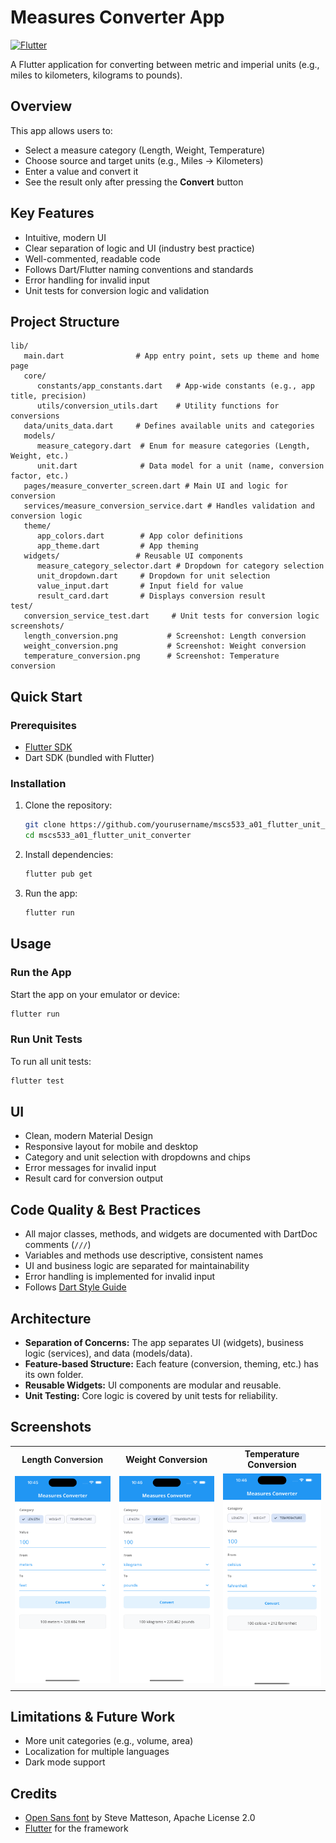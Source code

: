 # Measures Converter App

[![Flutter](https://img.shields.io/badge/Flutter-3.0%2B-blue?logo=flutter)](https://flutter.dev/)

A Flutter application for converting between metric and imperial units (e.g., miles to kilometers, kilograms to pounds).

## Overview

This app allows users to:

- Select a measure category (Length, Weight, Temperature)
- Choose source and target units (e.g., Miles → Kilometers)
- Enter a value and convert it
- See the result only after pressing the **Convert** button

## Key Features

- Intuitive, modern UI
- Clear separation of logic and UI (industry best practice)
- Well-commented, readable code
- Follows Dart/Flutter naming conventions and standards
- Error handling for invalid input
- Unit tests for conversion logic and validation

## Project Structure

```
lib/
   main.dart                # App entry point, sets up theme and home page
   core/
      constants/app_constants.dart   # App-wide constants (e.g., app title, precision)
      utils/conversion_utils.dart    # Utility functions for conversions
   data/units_data.dart     # Defines available units and categories
   models/
      measure_category.dart  # Enum for measure categories (Length, Weight, etc.)
      unit.dart              # Data model for a unit (name, conversion factor, etc.)
   pages/measure_converter_screen.dart # Main UI and logic for conversion
   services/measure_conversion_service.dart # Handles validation and conversion logic
   theme/
      app_colors.dart        # App color definitions
      app_theme.dart         # App theming
   widgets/                 # Reusable UI components
      measure_category_selector.dart # Dropdown for category selection
      unit_dropdown.dart     # Dropdown for unit selection
      value_input.dart       # Input field for value
      result_card.dart       # Displays conversion result
test/
   conversion_service_test.dart     # Unit tests for conversion logic
screenshots/
   length_conversion.png           # Screenshot: Length conversion
   weight_conversion.png           # Screenshot: Weight conversion
   temperature_conversion.png      # Screenshot: Temperature conversion
```

## Quick Start

### Prerequisites

- [Flutter SDK](https://flutter.dev/docs/get-started/install)
- Dart SDK (bundled with Flutter)

### Installation

1. Clone the repository:
   ```sh
   git clone https://github.com/yourusername/mscs533_a01_flutter_unit_converter.git
   cd mscs533_a01_flutter_unit_converter
   ```
2. Install dependencies:
   ```sh
   flutter pub get
   ```
3. Run the app:
   ```sh
   flutter run
   ```

## Usage

### Run the App

Start the app on your emulator or device:

```sh
flutter run
```

### Run Unit Tests

To run all unit tests:

```sh
flutter test
```

## UI

- Clean, modern Material Design
- Responsive layout for mobile and desktop
- Category and unit selection with dropdowns and chips
- Error messages for invalid input
- Result card for conversion output

## Code Quality & Best Practices

- All major classes, methods, and widgets are documented with DartDoc comments (`///`)
- Variables and methods use descriptive, consistent names
- UI and business logic are separated for maintainability
- Error handling is implemented for invalid input
- Follows [Dart Style Guide](https://dart.dev/guides/language/effective-dart/style)

## Architecture

- **Separation of Concerns:** The app separates UI (widgets), business logic (services), and data (models/data).
- **Feature-based Structure:** Each feature (conversion, theming, etc.) has its own folder.
- **Reusable Widgets:** UI components are modular and reusable.
- **Unit Testing:** Core logic is covered by unit tests for reliability.

## Screenshots

<div align="center">

<table>
   <tr>
      <th>Length Conversion</th>
      <th>Weight Conversion</th>
      <th>Temperature Conversion</th>
   </tr>
   <tr>
      <td><img src="screenshots/length_conversion.png" alt="Length" width="220"/></td>
      <td><img src="screenshots/weight_conversion.png" alt="Weight" width="220"/></td>
      <td><img src="screenshots/temperature_conversion.png" alt="Temperature" width="220"/></td>
   </tr>
</table>

</div>

## Limitations & Future Work

- More unit categories (e.g., volume, area)
- Localization for multiple languages
- Dark mode support

## Credits

- [Open Sans font](https://fonts.google.com/specimen/Open+Sans) by Steve Matteson, Apache License 2.0
- [Flutter](https://flutter.dev/) for the framework
